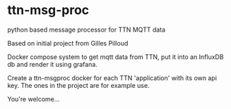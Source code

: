# ttn-msg-proc
python based message processor for TTN MQTT data

Based on initial project from Gilles Pilloud

Docker compose system to get mqtt data from TTN, put it into an InfluxDB db and render it using grafana.

Create a ttn-msgproc docker for each TTN 'application' with its own api key. The ones in the project are for example use.

You're welcome...
